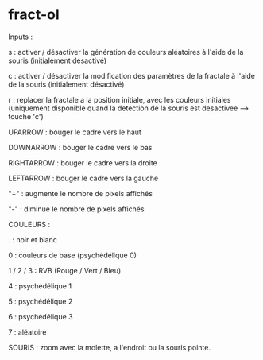 # fract-ol

Inputs : 

s : activer / désactiver la génération de couleurs aléatoires à l'aide de la souris (initialement désactivé)

c : activer / désactiver la modification des paramètres de la fractale à l'aide de la souris (initialement désactivé)

r : replacer la fractale a la position initiale, avec les couleurs initiales (uniquement disponible quand la detection de la souris est desactivee --> touche 'c')


UPARROW : bouger le cadre vers le haut

DOWNARROW : bouger le cadre vers le bas

RIGHTARROW : bouger le cadre vers la droite

LEFTARROW : bouger le cadre vers la gauche



"+" : augmente le nombre de pixels affichés

"-" : diminue le nombre de pixels affichés



COULEURS :

. : noir et blanc

0 : couleurs de base (psychédélique 0)

1 / 2 / 3 : RVB (Rouge / Vert / Bleu)

4 : psychédélique 1

5 : psychédélique 2

6 : psychédélique 3

7 : aléatoire



SOURIS : zoom avec la molette, a l'endroit ou la souris pointe.